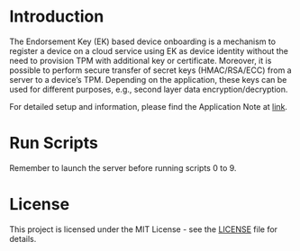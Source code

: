 # Introduction

The Endorsement Key (EK) based device onboarding is a mechanism to register a device on a cloud service using EK as device identity without the need to provision TPM with additional key or certificate. Moreover, it is possible to perform secure transfer of secret keys (HMAC/RSA/ECC) from a server to a device’s TPM. Depending on the application, these keys can be used for different purposes, e.g., second layer data encryption/decryption.

For detailed setup and information, please find the Application Note at [link](https://github.com/Infineon/ek-based-onboarding-optiga-tpm/raw/master/documents/tpm-appnote-ek-based-onboarding.pdf).

# Run Scripts

Remember to launch the server before running scripts 0 to 9.

# License
This project is licensed under the MIT License - see the [LICENSE](LICENSE) file for details.
